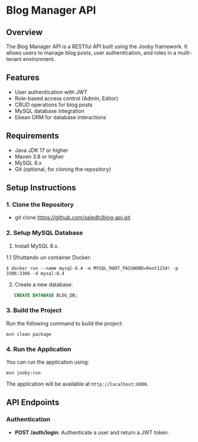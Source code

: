 # Blog Manager API

## Overview

The Blog Manager API is a RESTful API built using the Jooby framework. It allows users to manage blog posts, user authentication, and roles in a multi-tenant environment.

## Features

- User authentication with JWT
- Role-based access control (Admin, Editor)
- CRUD operations for blog posts
- MySQL database integration
- Ebean ORM for database interactions

## Requirements

- Java JDK 17 or higher
- Maven 3.8 or higher
- MySQL 8.x
- Git (optional, for cloning the repository)

## Setup Instructions

### 1. Clone the Repository

- git clone https://github.com/saledh/blog-api.git

### 2. Setup MySQL Database

1. Install MySQL 8.x.

1.1 Sfruttando un container Docker:

```shell
$ docker run --name mysql-8.4 -e MYSQL_ROOT_PASSWORD=Root1234! -p 3306:3306 -d mysql:8.4
```
2. Create a new database:

```sql
   CREATE DATABASE BLOG_DB;
 ```

### 3. Build the Project

Run the following command to build the project:

```shell
mvn clean package
```

### 4. Run the Application

You can run the application using:

```shell
mvn jooby:run
```

The application will be available at `http://localhost:8080`.

## API Endpoints

### Authentication

- **POST /auth/login**: Authenticate a user and return a JWT token.